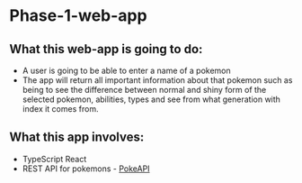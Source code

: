 # Phase-1-web-app

## What this web-app is going to do: 
-  A user is going to be able to enter a name of a pokemon
- The app will return all important information about that pokemon such as being to see the difference between normal and shiny form of the selected pokemon, abilities, types and see from what generation with index it comes from.

## What this app involves:
- TypeScript React
- REST API for pokemons - [PokeAPI](https://pokeapi.co/)


